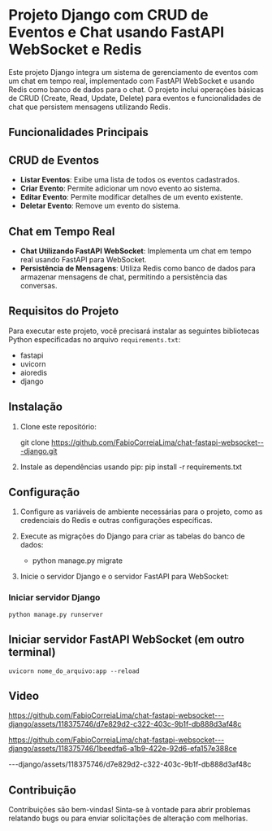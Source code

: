 # Projeto Django com CRUD de Eventos e Chat usando FastAPI WebSocket e Redis

Este projeto Django integra um sistema de gerenciamento de eventos com um chat em tempo real, implementado com FastAPI WebSocket e usando Redis como banco de dados para o chat. O projeto inclui operações básicas de CRUD (Create, Read, Update, Delete) para eventos e funcionalidades de chat que persistem mensagens utilizando Redis.

## Funcionalidades Principais

## CRUD de Eventos

- **Listar Eventos**: Exibe uma lista de todos os eventos cadastrados.
- **Criar Evento**: Permite adicionar um novo evento ao sistema.
- **Editar Evento**: Permite modificar detalhes de um evento existente.
- **Deletar Evento**: Remove um evento do sistema.

## Chat em Tempo Real

- **Chat Utilizando FastAPI WebSocket**: Implementa um chat em tempo real usando FastAPI para WebSocket.
- **Persistência de Mensagens**: Utiliza Redis como banco de dados para armazenar mensagens de chat, permitindo a persistência das conversas.

## Requisitos do Projeto

Para executar este projeto, você precisará instalar as seguintes bibliotecas Python especificadas no arquivo `requirements.txt`:

- fastapi
- uvicorn
- aioredis
- django


## Instalação

1. Clone este repositório:

   git clone https://github.com/FabioCorreiaLima/chat-fastapi-websocket---django.git

2. Instale as dependências usando pip:
    pip install -r requirements.txt


## Configuração

1. Configure as variáveis de ambiente necessárias para o projeto, como as credenciais do Redis e outras configurações específicas.

2. Execute as migrações do Django para criar as tabelas do banco de dados:

    - python manage.py migrate

3. Inicie o servidor Django e o servidor FastAPI para WebSocket:
### Iniciar servidor Django
    python manage.py runserver

## Iniciar servidor FastAPI WebSocket (em outro terminal)
    uvicorn nome_do_arquivo:app --reload

## Video

https://github.com/FabioCorreiaLima/chat-fastapi-websocket---django/assets/118375746/d7e829d2-c322-403c-9b1f-db888d3af48c

https://github.com/FabioCorreiaLima/chat-fastapi-websocket---django/assets/118375746/1beedfa6-a1b9-422e-92d6-efa157e388ce

---django/assets/118375746/d7e829d2-c322-403c-9b1f-db888d3af48c

## Contribuição

Contribuições são bem-vindas! Sinta-se à vontade para abrir problemas relatando bugs ou para enviar solicitações de alteração com melhorias.

